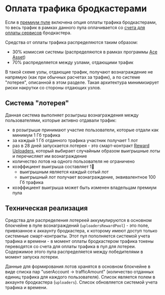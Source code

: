 # Оплата трафика бродкастерами

Если в [премиум пуле][1] включена опция оплаты трафика бродкастерами, то весь трафик в рамках данного пула оплачивается со [счета для оплаты сервисов][3] бродкастера.

Средства от оплаты трафика распределяются таким образом:

- 30% комиссия системы (распределяются в рамках программы [Ace Asset][4])
- 70% распределяется между узлами, отдающими трафик

В такой схеме узлы, отдающие трафик, получают вознаграждение не напрямую (как при обычных расчетах за трафик), а по системе "лотерея", описанной в этом разделе. Такая архитектура минимизирует риски накрутки со стороны отдающих узлов.

## Система "лотерея"

Данная система выполняет розыгрыш вознаграждения между пользователями, которые активно отдавали трафик:

- в розыгрыше принимают участие пользователи, которые отдали как минимум 1 Гб трафика
- за каждый 1 Гб отданного трафика участник получает 1 лот
- раз в 28 дней запускается лотерея - это смарт-контракт [Reward Uploaders][2], который выбирает случайным образом выигрышные лоты и перечисляет им вознаграждение
- количество лотов на одного пользователя не ограничено
- коэффициент выигрыша составляет 1:100:
    - выигрышным является каждый сотый лот
    - выигрышный лот получает вознаграждение, эквивалентное 100 Гб трафика
- коэффициент выигрыша может быть изменен владельцам премиум пула


## Техническая реализация

Средства для распределения лотереей аккумулируются в основном блокчейне в пуле вознаграждений (`uploadersRewardPool`) - это поле, привязанное к аккаунту бродкастера, к которому имеют доступ только системные смарт-контракты. Этот пул пополняется системой учета трафика и времени - в момент оплаты бродкастером трафика токены переводятся со счета для оплаты трафика в пул для лотереи. Содержимое этого пула распределяется между победителями в момент запуска лотереи.

Данные для формирования лотов хранятся в основном блокчейне в виде списка пар "userAccount → trafficAmount" (количество отданных единиц трафика для каждого пользователя).
Список является полем в аккаунте бродкастера (`uploaders`).
Список обновляется системой учета трафика и времени.

[1]: ../services/premium-pool.md
[2]: ../list-of-operations/reward-uploaders.md
[3]: ../glossary/special-accounts.md#_2
[4]: ../services/ace-asset.md